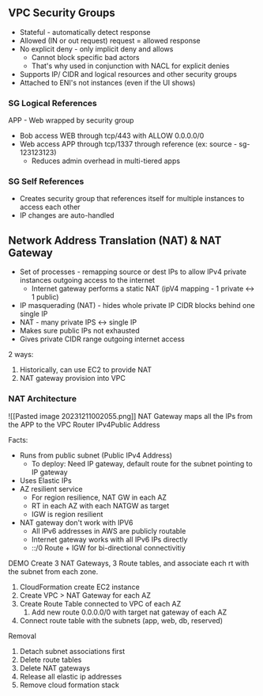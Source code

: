 
## VPC Security Groups
- Stateful - automatically detect response 
- Allowed (IN or out request) request = allowed response
- No explicit deny - only implicit deny and allows
	- Cannot block specific bad actors
	- That's why used in conjunction with NACL for explicit denies
- Supports IP/ CIDR and logical resources and other security groups
- Attached to ENI's not instances (even if the UI shows)

### SG Logical References
APP - Web wrapped by security group
- Bob access WEB through tcp/443 with ALLOW 0.0.0.0/0
- Web access APP through tcp/1337 through reference (ex: source - sg-123123123)
	- Reduces admin overhead in multi-tiered apps

### SG Self References
- Creates security group that references itself for multiple instances to access each other
- IP changes are auto-handled


## Network Address Translation (NAT) & NAT Gateway
- Set of processes - remapping source or dest IPs to allow IPv4 private instances outgoing access to the internet
	- Internet gateway performs a static NAT (ipV4 mapping - 1 private <-> 1 public)
- IP masquerading (NAT) - hides whole private IP CIDR blocks behind one single IP
- NAT - many private IPS <-> single IP
- Makes sure public IPs not exhausted
- Gives private CIDR range outgoing internet access

2 ways:
1. Historically, can use EC2 to provide NAT
2. NAT gateway provision into VPC

### NAT Architecture
![[Pasted image 20231211002055.png]]
NAT Gateway maps all the IPs from the APP to the VPC Router IPv4Public Address

Facts:
- Runs from public subnet (Public IPv4 Address)
	- To deploy: Need IP gateway, default route for the subnet pointing to IP gateway
- Uses Elastic IPs
- AZ resilient service
	- For region resilience, NAT GW in each AZ
	- RT in each AZ with each NATGW as target
	- IGW is region resilient
- NAT gateway don't work with IPV6
	- All IPv6 addresses in AWS are publicly routable
	- Internet gateway works with all IPv6 IPs directly
	- ::/0 Route + IGW for bi-directional connectivitiy

DEMO
Create 3 NAT Gateways, 3 Route tables, and associate each rt with the subnet from each zone.

1. CloudFormation create EC2 instance 
2. Create VPC > NAT Gateway for each AZ
3. Create Route Table connected to VPC of each AZ
	1. Add new route 0.0.0.0/0 with target nat gateway of each AZ
4. Connect route table with the subnets (app, web, db, reserved)

Removal
1. Detach subnet associations first
2. Delete route tables
3. Delete NAT gateways
4. Release all elastic ip addresses
5. Remove cloud formation stack